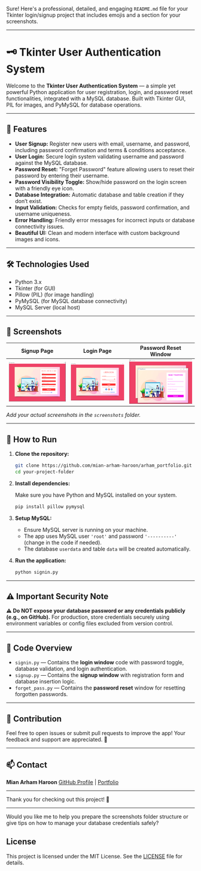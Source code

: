 Sure! Here's a professional, detailed, and engaging `README.md` file for your Tkinter login/signup project that includes emojis and a section for your screenshots.

---

# 🗝️ Tkinter User Authentication System

Welcome to the **Tkinter User Authentication System** — a simple yet powerful Python application for user registration, login, and password reset functionalities, integrated with a MySQL database.
Built with Tkinter GUI, PIL for images, and PyMySQL for database operations.

---

## 🚀 Features

* **User Signup:** Register new users with email, username, and password, including password confirmation and terms & conditions acceptance.
* **User Login:** Secure login system validating username and password against the MySQL database.
* **Password Reset:** "Forget Password" feature allowing users to reset their password by entering their username.
* **Password Visibility Toggle:** Show/hide password on the login screen with a friendly eye icon.
* **Database Integration:** Automatic database and table creation if they don’t exist.
* **Input Validation:** Checks for empty fields, password confirmation, and username uniqueness.
* **Error Handling:** Friendly error messages for incorrect inputs or database connectivity issues.
* **Beautiful UI:** Clean and modern interface with custom background images and icons.

---

## 🛠️ Technologies Used

* Python 3.x
* Tkinter (for GUI)
* Pillow (PIL) (for image handling)
* PyMySQL (for MySQL database connectivity)
* MySQL Server (local host)

---

## 📸 Screenshots

| Signup Page                            | Login Page                           | Password Reset Window                             |
| -------------------------------------- | ------------------------------------ | ------------------------------------------------- |
| ![Signup Page](ss2.png) | ![Login Page](ss.png) | ![Password Reset](ss3.png) |

*Add your actual screenshots in the `screenshots` folder.*

---

## 🔧 How to Run

1. **Clone the repository:**

   ```bash
   git clone https://github.com/mian-arham-haroon/arham_portfolio.git
   cd your-project-folder
   ```

2. **Install dependencies:**

   Make sure you have Python and MySQL installed on your system.

   ```bash
   pip install pillow pymysql
   ```

3. **Setup MySQL:**

   * Ensure MySQL server is running on your machine.
   * The app uses MySQL user `'root'` and password `'----------'` (change in the code if needed).
   * The database `userdata` and table `data` will be created automatically.

4. **Run the application:**

   ```bash
   python signin.py
   ```

---

## ⚠️ Important Security Note

**⚠️ Do NOT expose your database password or any credentials publicly (e.g., on GitHub).**
For production, store credentials securely using environment variables or config files excluded from version control.

---

## 📝 Code Overview

* `signin.py` — Contains the **login window** code with password toggle, database validation, and login authentication.
* `signup.py` — Contains the **signup window** with registration form and database insertion logic.
* `forget_pass.py` — Contains the **password reset** window for resetting forgotten passwords.

---

## 🤝 Contribution

Feel free to open issues or submit pull requests to improve the app!
Your feedback and support are appreciated. 💙

---

## 📫 Contact

**Mian Arham Haroon**
[GitHub Profile](https://github.com/mian-arham-haroon) | [Portfolio](https://mian-arham-haroon.github.io/arham_portfolio/)

---

Thank you for checking out this project! 🙌

---

Would you like me to help you prepare the screenshots folder structure or give tips on how to manage your database credentials safely?
## License
This project is licensed under the MIT License. See the [LICENSE](LICENSE) file for details.

